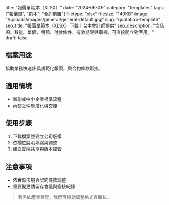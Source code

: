 title: "報價單範本（XLSX）"
date: "2024-06-09"
category: "templates"
tags: ["報價單", "範本", "合約前置"]
filetype: "xlsx"
filesize: "140KB"
image: "/uploads/images/general/general-default.jpg"
slug: "quotation-template"
seo_title: "報價單範本（XLSX）下載｜台中會計師提供"
seo_description: "含品項、數量、單價、稅額、付款條件、有效期限與章欄，可直接開立對客用。"
draft: false


## 檔案用途
協助業務快速出具規範化報價，與合約條款銜接。

## 適用情境
- 新創或中小企業標準流程
- 內部文件制度化與交接

## 使用步驟
1. 下載檔案並建立公司版樣
2. 依欄位說明填寫與調整
3. 建立雲端共享與版本控管

## 注意事項
- 依實際法規與契約條款調整
- 重要變更請留存會議與簽核紀錄

> 若需依產業客製，我們可協助調整格式與欄位。

